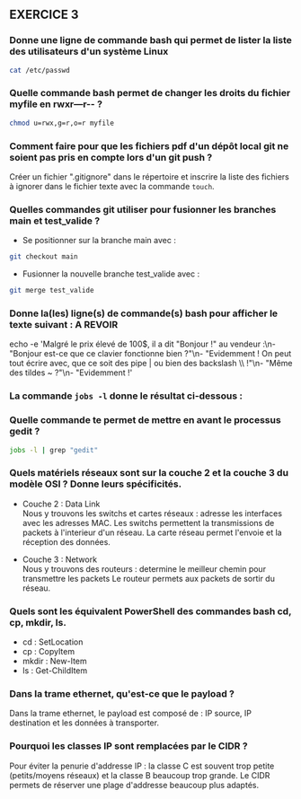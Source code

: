 ## EXERCICE 3 

### Donne une ligne de commande bash qui permet de lister la liste des utilisateurs d'un système Linux   
```bash
cat /etc/passwd  
```


### Quelle commande bash permet de changer les droits du fichier myfile en rwxr—r-- ?  
```bash
chmod u=rwx,g=r,o=r myfile
```


### Comment faire pour que les fichiers pdf d'un dépôt local git ne soient pas pris en compte lors d'un git push ?   
Créer un fichier ".gitignore" dans le répertoire et inscrire la liste des fichiers à ignorer dans le fichier texte avec la commande `touch`. 
    
    
### Quelles commandes git utiliser pour fusionner les branches main et test_valide ?  
- Se positionner sur la branche main avec :  
```bash  
git checkout main     
```
- Fusionner la nouvelle branche test_valide avec :
```bash  
git merge test_valide     
```
    
    
### Donne la(les) ligne(s) de commande(s) bash pour afficher le texte suivant : A REVOIR 

echo -e 'Malgré le prix élevé de 100\$\, il a dit \"Bonjour !\" au vendeur :\n-\"Bonjour est-ce que ce clavier fonctionne bien \?\"\n- \"Evidemment \! On peut tout écrire avec\, que ce soit des pipe \| ou bien des backslash \\\ \!\"\n- \"Même des tildes \~ \?\"\n- \"Evidemment \!'


### La commande `jobs -l` donne le résultat ci-dessous :
### Quelle commande te permet de mettre en avant le processus gedit ?
```bash  
jobs -l | grep "gedit"       
```


### Quels matériels réseaux sont sur la couche 2 et la couche 3 du modèle OSI ? Donne leurs spécificités.  
- Couche 2 : Data Link  
  Nous y trouvons les switchs et cartes réseaux : adresse les interfaces avec les adresses MAC.
  Les switchs permettent la transmissions de packets à l'interieur d'un réseau.
  La carte réseau permet l'envoie et la réception des données.   

- Couche 3 : Network  
  Nous y trouvons des routeurs  : determine le meilleur chemin pour transmettre les packets
  Le routeur permets aux packets de sortir du réseau. 
   
   
### Quels sont les équivalent PowerShell des commandes bash cd, cp, mkdir, ls.
- cd : SetLocation  
- cp : CopyItem  
- mkdir : New-Item  
- ls : Get-ChildItem


### Dans la trame ethernet, qu'est-ce que le payload ?  
Dans la trame ethernet, le payload est composé de : IP source, IP destination et les données à transporter.  


### Pourquoi les classes IP sont remplacées par le CIDR ?
Pour éviter la penurie d'addresse IP : la classe C est souvent trop petite (petits/moyens réseaux) et la classe B beaucoup trop grande. 
Le CIDR permets de réserver une plage d'addresse beaucoup plus adaptés.  




